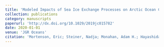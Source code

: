 ```yaml
---
title: 'Modeled Impacts of Sea Ice Exchange Processes on Arctic Ocean Carbon Uptake and Acidification (1980–2015)'
collection: publications
category: manuscripts
paperurl: 'http://dx.doi.org/10.1029/2019jc015782' 
date: 2020-01-01
venue: 'JGR Oceans'
citation: 'Mortenson, Eric; Steiner, Nadja; Monahan, Adam H.; Hayashida, Hakase; Sou, Tessa; Shao, Andrew. "Modeled Impacts of Sea Ice Exchange Processes on Arctic Ocean Carbon Uptake and Acidification (1980–2015)". JGR Oceans, 2020.'
---
```

